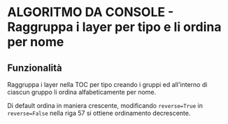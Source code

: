 # ALGORITMO DA CONSOLE - **Raggruppa i layer per tipo e li ordina per nome**

##  Funzionalità
Raggruppa i layer nella TOC per tipo creando i gruppi
ed all'interno di ciascun gruppo li ordina alfabeticamente
per nome.

Di default ordina in maniera crescente, modificando `reverse=True` in
`reverse=False` nella riga 57 si ottiene ordinamento decrescente.